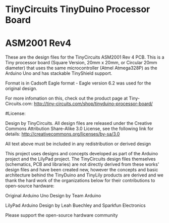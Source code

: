 # TinyCircuits TinyDuino Processor Board
# ASM2001 Rev4

These are the design files for the TinyCircuits ASM2001 Rev 4 PCB.  This is a Tiny processor board (Square Version, 20mm x 20mm, or Circular 20mm diameter) that uses the same microcontroller (Atmel Atmega328P) as the Arduino Uno and has stackable TinyShield support.  

Format is in Cadsoft Eagle format - Eagle version 6.2 was used for the original design.

For more infomation on this, check out the product page at Tiny-Circuits.com:  http://tiny-circuits.com/shop/tinyduino-processor-board/



#License:

Design by TinyCircuits.
All design files are released under the Creative Commons Attribution Share-Alike 3.0 License, see the following link for details: http://creativecommons.org/licenses/by-sa/3.0

All text above must be included in any redistribution or derived design

This project uses designs and concepts developed as part of the Arduino project and the LilyPad project.  The TinyCircuits design files themselves (schematics, PCB and libraries) are not directly derived from these works' design files and have been created new, however the concepts and basic architecture behind the TinyDuino and TinyLily products are derived and we thank the hard work of the organizations below for their contributions to open-source hardware:
  
Original Arduino Uno Design by Team Arduino

LilyPad Arduino Design by Leah Buechley and Sparkfun Electronics

Please support the open-source hardware community 
